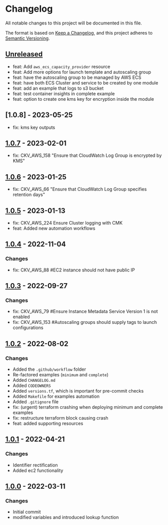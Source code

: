# Changelog
All notable changes to this project will be documented in this file.

The format is based on [Keep a Changelog](https://keepachangelog.com/en/1.0.0/),
and this project adheres to [Semantic Versioning](https://semver.org/spec/v2.0.0.html).

## [Unreleased]
- feat: Add `aws_ecs_capacity_provider` resource
- feat: Add more options for launch template and autoscaling group
- feat: have the autoscaling group to be managed by AWS ECS
- feat: have both ECS Cluster and service to be created by one module
- feat: add an example that logs to s3 bucket
- feat: test container insights in complete example
- feat: option to create one kms key for encryption inside the module

## [1.0.8] - 2023-05-25
- fix: kms key outputs

## [1.0.7] - 2023-02-01
- fix: CKV_AWS_158 "Ensure that CloudWatch Log Group is encrypted by KMS"

## [1.0.6] - 2023-01-25
- fix: CKV_AWS_66 "Ensure that CloudWatch Log Group specifies retention days"

## [1.0.5] - 2023-01-13
- fix: CKV_AWS_224 Ensure Cluster logging with CMK
- feat: Added new automation workflows

## [1.0.4] - 2022-11-04
### Changes
- fix: CKV_AWS_88 #EC2 instance should not have public IP

## [1.0.3] - 2022-09-27
### Changes
- fix: CKV_AWS_79 #Ensure Instance Metadata Service Version 1 is not enabled
- fix: CKV_AWS_153 #Autoscaling groups should supply tags to launch configurations

## [1.0.2] - 2022-08-02
### Changes
- Added the `.github/workflow` folder
- Re-factored examples (`minimum` and `complete`)
- Added `CHANGELOG.md`
- Added `CODEOWNERS`
- Added `versions.tf`, which is important for pre-commit checks
- Added `Makefile` for examples automation
- Added `.gitignore` file
- fix: (urgent) terraform crashing when deploying minimum and complete examples
- fix: restructure terraform block causing crash
- feat: added supporting resources

## [1.0.1] - 2022-04-21
### Changes
- Identifier rectification
- Added ec2 functionality

## [1.0.0] - 2022-03-11
### Changes
- Initial commit
- modified variables and introduced lookup function

[Unreleased]: https://github.com/boldlink/terraform-aws-ecs-cluster/compare/1.0.7...HEAD

[1.0.7]: https://github.com/boldlink/terraform-aws-ecs-cluster/releases/tag/1.0.7
[1.0.6]: https://github.com/boldlink/terraform-aws-ecs-cluster/releases/tag/1.0.6
[1.0.5]: https://github.com/boldlink/terraform-aws-ecs-cluster/releases/tag/1.0.5
[1.0.4]: https://github.com/boldlink/terraform-aws-ecs-cluster/releases/tag/1.0.4
[1.0.3]: https://github.com/boldlink/terraform-aws-ecs-cluster/releases/tag/1.0.3
[1.0.2]: https://github.com/boldlink/terraform-aws-ecs-cluster/releases/tag/1.0.2
[1.0.1]: https://github.com/boldlink/terraform-aws-ecs-cluster/releases/tag/1.0.1
[1.0.0]: https://github.com/boldlink/terraform-aws-ecs-cluster/releases/tag/1.0.0
